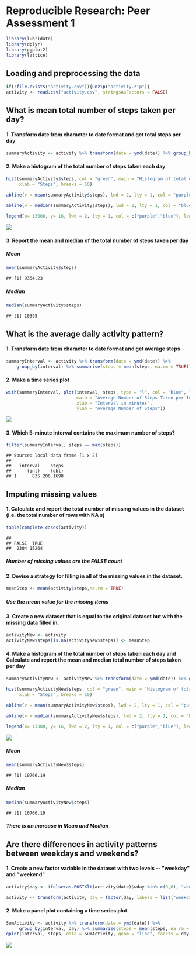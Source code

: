 # Reproducible Research: Peer Assessment 1



```r
library(lubridate)
library(dplyr)
library(ggplot2)
library(lattice)
```

## Loading and preprocessing the data

```r
if(!file.exists("activity.csv")){unzip("activity.zip")}
activity <- read.csv("activity.csv", stringsAsFactors = FALSE)
```

## What is mean total number of steps taken per day?

#### 1. Transform date from character to date format and get total steps per day

```r
summaryActivity <- activity %>% transform(date = ymd(date)) %>% group_by(date) %>% summarise(steps = sum(steps, na.rm = TRUE))
```

#### 2. Make a histogram of the total number of steps taken each day 


```r
hist(summaryActivity$steps, col = "green", main = "Histogram of total daily steps",
     xlab = "Steps", breaks = 10)
     
abline(v = mean(summaryActivity$steps), lwd = 2, lty = 1, col = "purple")

abline(v = median(summaryActivity$steps), lwd = 2, lty = 1, col = "blue")

legend(x= 13000, y= 16, lwd = 2, lty = 1, col = c("purple","blue"), legend = c("Mean", "Median"), bty="n", y.intersp = .5)
```

![](Figs/unnamed-chunk-4-1.png) 

#### 3. Report the mean and median of the total number of steps taken per day

##### Mean

```r
mean(summaryActivity$steps)
```

```
## [1] 9354.23
```

##### Median

```r
median(summaryActivity$steps)
```

```
## [1] 10395
```

## What is the average daily activity pattern?

#### 1. Transform date from character to date format and get average steps

```r
summaryInterval <- activity %>% transform(date = ymd(date)) %>% 
    group_by(interval) %>% summarise(steps = mean(steps, na.rm = TRUE))
```
    
    
#### 2. Make a time series plot

```r
with(summaryInterval, plot(interval, steps, type = "l", col = "blue", lwd = 2,
                           main = "Average Number of Steps Taken per Interval",
                           xlab = "Interval in minutes",
                           ylab = "Average Number of Steps"))
```

![](Figs/unnamed-chunk-8-1.png) 
                           
                           
#### 3. Which 5-minute interval contains the maximum number of steps?


```r
filter(summaryInterval, steps == max(steps))
```

```
## Source: local data frame [1 x 2]
## 
##   interval    steps
##      (int)    (dbl)
## 1      835 206.1698
```

## Imputing missing values

#### 1. Calculate and report the total number of missing values in the dataset (i.e. the total number of rows with  NA s)


```r
table(complete.cases(activity))
```

```
## 
## FALSE  TRUE 
##  2304 15264
```

##### Number of missing values are the FALSE count

#### 2. Devise a strategy for filling in all of the missing values in the dataset.

```r
meanStep <- mean(activity$steps,na.rm = TRUE)
```

##### Use the mean value for the missing items 

#### 3. Create a new dataset that is equal to the original dataset but with the missing data filled in.


```r
activityNew <- activity
activityNew$steps[is.na(activityNew$steps)] <- meanStep
```

#### 4. Make a histogram of the total number of steps taken each day and Calculate and report the mean and median total number of steps taken per day

```r
summaryActivityNew <- activityNew %>% transform(date = ymd(date)) %>% group_by(date) %>% summarise(steps = sum(steps, na.rm = TRUE))

hist(summaryActivityNew$steps, col = "green", main = "Histogram of total daily steps",
     xlab = "Steps", breaks = 10)
     
abline(v = mean(summaryActivityNew$steps), lwd = 2, lty = 1, col = "purple")

abline(v = median(summaryActivityNew$steps), lwd = 2, lty = 1, col = "blue")

legend(x= 13000, y= 16, lwd = 2, lty = 1, col = c("purple","blue"), legend = c("Mean", "Median"), bty="n", y.intersp = .5)
```

![](Figs/unnamed-chunk-13-1.png) 

##### Mean

```r
mean(summaryActivityNew$steps)
```

```
## [1] 10766.19
```

##### Median

```r
median(summaryActivityNew$steps)
```

```
## [1] 10766.19
```

##### There is an increase in Mean and Median

## Are there differences in activity patterns between weekdays and weekends?

#### 1. Create a new factor variable in the dataset with two levels -- "weekday" and "weekend"



```r
activity$day <- ifelse(as.POSIXlt(activity$date)$wday %in% c(0,6), "weekend", "weekday")

activity <- transform(activity, day = factor(day, labels = list("weekday", "weekend")))
```

#### 2. Make a panel plot containing a time series plot 


```r
SumActivity <- activity %>% transform(date = ymd(date)) %>% 
     group_by(interval, day) %>% summarise(steps = mean(steps, na.rm = TRUE))
qplot(interval, steps, data = SumActivity, geom = "line", facets = day~.)
```

![](Figs/unnamed-chunk-17-1.png) 
